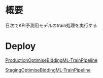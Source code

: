 # 概要

日次でKPI予測用モデルのtrain処理を実行する

# Deploy

[ProductionOptimiseBiddingML-TrainPipeline](https://ap-northeast-1.console.aws.amazon.com/codesuite/codebuild/781667190002/projects/ProductionOptimiseBiddingML-TrainPipeline/history?region=ap-northeast-1)

[StagingOptimiseBiddingML-TrainPipeline](https://ap-northeast-1.console.aws.amazon.com/codesuite/codebuild/781667190002/projects/StagingOptimiseBiddingML-TrainPipeline/history?region=ap-northeast-1)